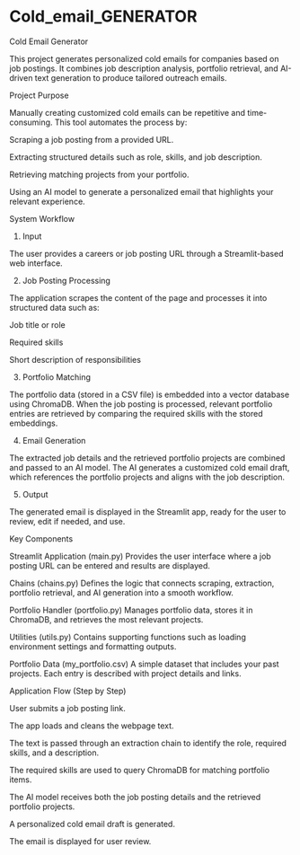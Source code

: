 # Cold_email_GENERATOR
Cold Email Generator

This project generates personalized cold emails for companies based on job postings. It combines job description analysis, portfolio retrieval, and AI-driven text generation to produce tailored outreach emails.

Project Purpose

Manually creating customized cold emails can be repetitive and time-consuming. This tool automates the process by:

Scraping a job posting from a provided URL.

Extracting structured details such as role, skills, and job description.

Retrieving matching projects from your portfolio.

Using an AI model to generate a personalized email that highlights your relevant experience.

System Workflow
1. Input

The user provides a careers or job posting URL through a Streamlit-based web interface.

2. Job Posting Processing

The application scrapes the content of the page and processes it into structured data such as:

Job title or role

Required skills

Short description of responsibilities

3. Portfolio Matching

The portfolio data (stored in a CSV file) is embedded into a vector database using ChromaDB. When the job posting is processed, relevant portfolio entries are retrieved by comparing the required skills with the stored embeddings.

4. Email Generation

The extracted job details and the retrieved portfolio projects are combined and passed to an AI model. The AI generates a customized cold email draft, which references the portfolio projects and aligns with the job description.

5. Output

The generated email is displayed in the Streamlit app, ready for the user to review, edit if needed, and use.

Key Components

Streamlit Application (main.py)
Provides the user interface where a job posting URL can be entered and results are displayed.

Chains (chains.py)
Defines the logic that connects scraping, extraction, portfolio retrieval, and AI generation into a smooth workflow.

Portfolio Handler (portfolio.py)
Manages portfolio data, stores it in ChromaDB, and retrieves the most relevant projects.

Utilities (utils.py)
Contains supporting functions such as loading environment settings and formatting outputs.

Portfolio Data (my_portfolio.csv)
A simple dataset that includes your past projects. Each entry is described with project details and links.

Application Flow (Step by Step)

User submits a job posting link.

The app loads and cleans the webpage text.

The text is passed through an extraction chain to identify the role, required skills, and a description.

The required skills are used to query ChromaDB for matching portfolio items.

The AI model receives both the job posting details and the retrieved portfolio projects.

A personalized cold email draft is generated.

The email is displayed for user review.
